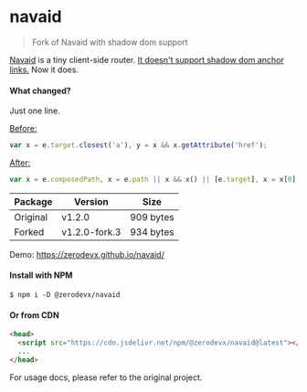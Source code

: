# navaid

> Fork of Navaid with shadow dom support

[Navaid](https://github.com/lukeed/navaid) is a tiny client-side router. 
[It doesn't support shadow dom anchor links.](https://github.com/lukeed/navaid/issues/30) 
Now it does.

#### What changed?

Just one line.

[Before:](https://github.com/lukeed/navaid/blob/9989c05ece026f2786f3582bb35ea4dc86afc574/src/index.js#L53)

```js
var x = e.target.closest('a'), y = x && x.getAttribute('href');
```

[After:](https://github.com/zerodevx/navaid/blob/b447317126c259bba012deba4929b4fa3a4586df/src/index.js#L53-L54)

```js
var x = e.composedPath, x = e.path || x && x() || [e.target], x = x[0].closest('a'), y = x && x.getAttribute('href');
```

| Package   | Version       | Size      |
|-----------|---------------|-----------|
| Original  | v1.2.0        | 909 bytes |
| Forked    | v1.2.0-fork.3 | 934 bytes |

Demo: https://zerodevx.github.io/navaid/

#### Install with NPM

```
$ npm i -D @zerodevx/navaid
```

#### Or from CDN

```html
<head>
  <script src="https://cdn.jsdelivr.net/npm/@zerodevx/navaid@latest"></script>
  ...
</head>
```

For usage docs, please refer to the original project.
